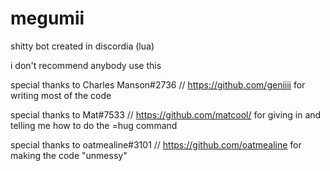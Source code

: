 # megumii
shitty bot created in discordia (lua)

i don't recommend anybody use this

special thanks to Charles Manson#2736 // https://github.com/geniiii for writing most of the code

special thanks to Mat#7533 // https://github.com/matcool/ for giving in and telling me how to do the =hug command

special thanks to oatmealine#3101 // https://github.com/oatmealine for making the code "unmessy"
